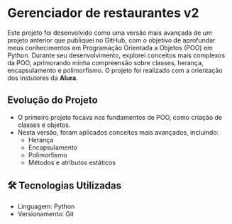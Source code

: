 # Gerenciador de restaurantes v2

Este projeto foi desenvolvido como uma versão mais avançada de um projeto anterior que publiquei no GitHub, com o objetivo de aprofundar meus conhecimentos em Programação Orientada a Objetos (POO) em Python. Durante seu desenvolvimento, explorei conceitos mais complexos da POO, aprimorando minha compreensão sobre classes, herança, encapsulamento e polimorfismo. O projeto foi realizado com a orientação dos instutores da **Alura**.

## Evolução do Projeto

- O primeiro projeto focava nos fundamentos de POO, como criação de classes e objetos.
- Nesta versão, foram aplicados conceitos mais avançados, incluindo:
  - Herança
  - Encapsulamento
  - Polimorfismo
  - Métodos e atributos estáticos

## 🛠️ Tecnologias Utilizadas

- Linguagem: Python
- Versionamento: Git
